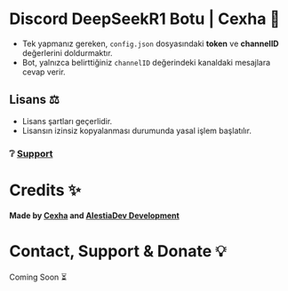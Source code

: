 # Discord DeepSeekR1 Botu | Cexha 🤖
- Tek yapmanız gereken, `config.json` dosyasındaki **token** ve **channelID** değerlerini doldurmaktır.
- Bot, yalnızca belirttiğiniz `channelID` değerindeki kanaldaki mesajlara cevap verir.

## Lisans ⚖️
- Lisans şartları geçerlidir.
- Lisansın izinsiz kopyalanması durumunda yasal işlem başlatılır.

### ❔ [Support](https://discord.gg/hsKQhtWBep)

# Credits ✨
**Made by [Cexha](https://github.com/Cexha) and [AlestiaDev Development](https://github.com/AlestiaDev)**

# Contact, Support & Donate 💡
Coming Soon ⏳
